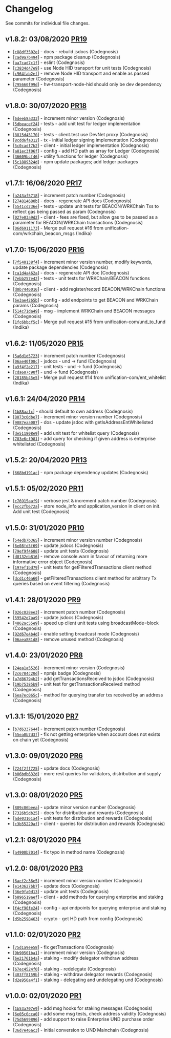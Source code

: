 # Changelog

See commits for individual file changes.

## v1.8.2: 03/08/2020 [PR19](https://github.com/unification-com/und-js/pull/19)

* [[`c88df3502e`](https://github.com/unification-com/und-js/commit/c88df3502e)] - docs - rebuild jsdocs (Codegnosis)
* [[`cad9a7b494`](https://github.com/unification-com/und-js/commit/cad9a7b494)] - npm package cleanup (Codegnosis)
* [[`aa7cad7c1f`](https://github.com/unification-com/und-js/commit/aa7cad7c1f)] - eslint (Codegnosis)
* [[`c3834d47e9`](https://github.com/unification-com/und-js/commit/c3834d47e9)] - use Node HID transport for unit tests (Codegnosis)
* [[`c964fab2ef`](https://github.com/unification-com/und-js/commit/c964fab2ef)] - remove Node HID transport and enable as passed parameter (Codegnosis)
* [[`795660f99d`](https://github.com/unification-com/und-js/commit/795660f99d)] - hw-transport-node-hid should only be dev dependency (Codegnosis)

## v1.8.0: 30/07/2020 [PR18](https://github.com/unification-com/und-js/pull/18)

* [[`6deeb8a333`](https://github.com/unification-com/und-js/commit/6deeb8a333)] - increment minor version (Codegnosis)
* [[`5dbeacef24`](https://github.com/unification-com/und-js/commit/5dbeacef24)] - tests - add unit test for ledger implementation (Codegnosis)
* [[`8815d45170`](https://github.com/unification-com/und-js/commit/8815d45170)] - tests - client.test use DevNet proxy (Codegnosis)
* [[`8cdd6fa312`](https://github.com/unification-com/und-js/commit/8cdd6fa312)] - tx - initial ledger signing implementation (Codegnosis)
* [[`5c0cadf7b2`](https://github.com/unification-com/und-js/commit/5c0cadf7b2)] - client - initial ledger implementation (Codegnosis)
* [[`a81ec3f06f`](https://github.com/unification-com/und-js/commit/a81ec3f06f)] - config - add HD path as array for Ledger (Codegnosis)
* [[`36609bcf46`](https://github.com/unification-com/und-js/commit/36609bcf46)] - utility functions for ledger (Codegnosis)
* [[`5c1889324d`](https://github.com/unification-com/und-js/commit/5c1889324d)] - npm update packages; add ledger packages (Codegnosis)

## v1.7.1: 16/06/2020 [PR17](https://github.com/unification-com/und-js/pull/17)

* [[`a243af5718`](https://github.com/unification-com/und-js/commit/a243af5718)] - increment patch number (Codegnosis)
* [[`274814680b`](https://github.com/unification-com/und-js/commit/274814680b)] - docs - regenerate API docs (Codegnosis)
* [[`5541cd236e`](https://github.com/unification-com/und-js/commit/5541cd236e)] - tests - update unit tests for BEACON/WRKChain Txs to reflect gas being passed as param (Codegnosis)
* [[`027e03a9d2`](https://github.com/unification-com/und-js/commit/027e03a9d2)] - client - fees are fixed, but allow gas to be passed as a parameter for BEACON/WRKChain transactions (Codegnosis)
* [[`06d6911173`](https://github.com/unification-com/und-js/commit/06d6911173)] - Merge pull request #16 from unification-com/wrkchain\_beacon\_msgs (Indika)

## v1.7.0: 15/06/2020 [PR16](https://github.com/unification-com/und-js/pull/16)

* [[`7f540138f4`](https://github.com/unification-com/und-js/commit/7f540138f4)] - increment minor version number, modify keywords, update package dependencies (Codegnosis)
* [[`ca1d4a462a`](https://github.com/unification-com/und-js/commit/ca1d4a462a)] - docs - regenerate API doc (Codegnosis)
* [[`7ebb257e42`](https://github.com/unification-com/und-js/commit/7ebb257e42)] - tests - unit tests for WRKChain/BEACON functions (Codegnosis)
* [[`d0b7446016`](https://github.com/unification-com/und-js/commit/d0b7446016)] - client - add register/record BEACON/WRKChain functions (Codegnosis)
* [[`6e3ae4265b`](https://github.com/unification-com/und-js/commit/6e3ae4265b)] - config - add endpoints to get BEACON and WRKChain params (Codegnosis)
* [[`514c71da49`](https://github.com/unification-com/und-js/commit/514c71da49)] - msg - implement WRKChain and BEACON messages (Codegnosis)
* [[`1fc6bbcf5c`](https://github.com/unification-com/und-js/commit/1fc6bbcf5c)] - Merge pull request #15 from unification-com/und\_to\_fund (Indika)

## v1.6.2: 11/05/2020 [PR15](https://github.com/unification-com/und-js/pull/15)

* [[`5a6d1d5723`](https://github.com/unification-com/und-js/commit/5a6d1d5723)] - increment patch number (Codegnosis)
* [[`06ae40f08c`](https://github.com/unification-com/und-js/commit/06ae40f08c)] - jsdocs - und -\> fund (Codegnosis)
* [[`a9f4f2e217`](https://github.com/unification-com/und-js/commit/a9f4f2e217)] - unit tests - und -\> fund (Codegnosis)
* [[`cda607c90f`](https://github.com/unification-com/und-js/commit/cda607c90f)] - und -\> fund (Codegnosis)
* [[`28185b45e5`](https://github.com/unification-com/und-js/commit/28185b45e5)] - Merge pull request #14 from unification-com/ent\_whitelist (Indika)

## v1.6.1: 24/04/2020 [PR14](https://github.com/unification-com/und-js/pull/14)

* [[`1b88aafc`](https://github.com/unification-com/und-js/commit/1b88aafc)] - should default to own address (Codegnosis)
* [[`8073c0dbe7`](https://github.com/unification-com/und-js/commit/8073c0dbe7)] - increment minor version number (Codegnosis)
* [[`9087eaa087`](https://github.com/unification-com/und-js/commit/9087eaa087)] - dos - update jsdoc with getIsAddressEntWhitelisted (Codegnosis)
* [[`de511808e9`](https://github.com/unification-com/und-js/commit/de511808e9)] - add unit test for whitelist query (Codegnosis)
* [[`783e6cf981`](https://github.com/unification-com/und-js/commit/783e6cf981)] - add query for checking if given address is enterprise whitelisted (Codegnosis)

## v1.5.2: 20/04/2020 [PR13](https://github.com/unification-com/und-js/pull/13)

* [[`668bd191ac`](https://github.com/unification-com/und-js/commit/668bd191ac)] - npm package dependency updates (Codegnosis)

## v1.5.1: 05/02/2020 [PR11](https://github.com/unification-com/und-js/pull/11)

* [[`c76915aaf9`](https://github.com/unification-com/und-js/commit/c76915aaf9)] - verbose jest & increment patch number (Codegnosis)
* [[`ecc2fb672a`](https://github.com/unification-com/und-js/commit/ecc2fb672a)] - store node_info and application_version in client on init. Add unit test (Codegnosis)

## v1.5.0: 31/01/2020 [PR10](https://github.com/unification-com/und-js/pull/10)

* [[`54edb7b365`](https://github.com/unification-com/und-js/commit/54edb7b365)] - increment minor version number (Codegnosis)
* [[`6e08fd5f69`](https://github.com/unification-com/und-js/commit/6e08fd5f69)] - update jsdocs (Codegnosis)
* [[`79ef9f4688`](https://github.com/unification-com/und-js/commit/79ef9f4688)] - update unit tests (Codegnosis)
* [[`d0132eb816`](https://github.com/unification-com/und-js/commit/d0132eb816)] - remove console.warn in favour of returning more informative error object (Codegnosis)
* [[`197ef1bd79`](https://github.com/unification-com/und-js/commit/197ef1bd79)] - unit tests for getFilteredTransactions client method (Codegnosis)
* [[`dcd1c46a60`](https://github.com/unification-com/und-js/commit/dcd1c46a60)] - getFilteredTransactions client method for arbitrary Tx queries based on event filtering (Codegnosis)

## v1.4.1: 28/01/2020 [PR9](https://github.com/unification-com/und-js/pull/9)

* [[`026c028ee3`](https://github.com/unification-com/und-js/commit/026c028ee3)] - increment patch number (Codegnosis)
* [[`59542e7aa9`](https://github.com/unification-com/und-js/commit/59542e7aa9)] - update jsdocs (Codegnosis)
* [[`4862ac55e9`](https://github.com/unification-com/und-js/commit/4862ac55e9)] - speed up client unit tests using broadcastMode=block (Codegnosis)
* [[`92d67e4b4d`](https://github.com/unification-com/und-js/commit/92d67e4b4d)] - enable setting broadcast mode (Codegnosis)
* [[`06aea881d8`](https://github.com/unification-com/und-js/commit/06aea881d8)] - remove unused method (Codegnosis)

## v1.4.0: 23/01/2020 [PR8](https://github.com/unification-com/und-js/pull/8)

* [[`24ea1a5526`](https://github.com/unification-com/und-js/commit/24ea1a5526)] - increment minor version (Codegnosis)
* [[`2c6784c20d`](https://github.com/unification-com/und-js/commit/2c6784c20d)] - npmjs badge (Codegnosis)
* [[`a7d86794b2`](https://github.com/unification-com/und-js/commit/a7d86794b2)] - add getTransactionsReceived to jsdoc (Codegnosis)
* [[`19b75385b9`](https://github.com/unification-com/und-js/commit/19b75385b9)] - unit test for getTransactionsReceived method (Codegnosis)
* [[`6ea7ec065c`](https://github.com/unification-com/und-js/commit/6ea7ec065c)] - method for querying transfer txs received by an address (Codegnosis)

## v1.3.1: 15/01/2020 [PR7](https://github.com/unification-com/und-js/pull/7)

* [[`b7d6337644`](https://github.com/unification-com/und-js/commit/b7d6337644)] - increment patch number (Codegnosis)
* [[`55ea0b7d3f`](https://github.com/unification-com/und-js/commit/55ea0b7d3f)] - fix not getting enterprise when account does not exists on chain yet (Codegnosis)

## v1.3.0: 09/01/2020 [PR6](https://github.com/unification-com/und-js/pull/6)

* [[`724f2ff725`](https://github.com/unification-com/und-js/commit/724f2ff725)] - update docs (Codegnosis)
* [[`b06bdb632d`](https://github.com/unification-com/und-js/commit/b06bdb632d)] - more rest queries for validators, distribution and supply (Codegnosis)

## v1.3.0: 08/01/2020 [PR5](https://github.com/unification-com/und-js/pull/5)

* [[`809c06beea`](https://github.com/unification-com/und-js/commit/809c06beea)] - update minor version number (Codegnosis)
* [[`7326b5db25`](https://github.com/unification-com/und-js/commit/7326b5db25)] - docs for distribution and rewards (Codegnosis)
* [[`ade03161a4`](https://github.com/unification-com/und-js/commit/ade03161a4)] - unit tests for distribution and rewards (Codegnosis)
* [[`c3b55229af`](https://github.com/unification-com/und-js/commit/c3b55229af)] - client - queries for distribution and rewards (Codegnosis)

## v1.2.1: 08/01/2020 [PR4](https://github.com/unification-com/und-js/pull/4)

* [[`a4900b7014`](https://github.com/unification-com/und-js/commit/a4900b7014)] - fix typo in method name (Codegnosis)

## v1.2.0: 08/01/2020 [PR3](https://github.com/unification-com/und-js/pull/3)

* [[`6acf2c36e5`](https://github.com/unification-com/und-js/commit/6acf2c36e5)] - increment minor version number (Codegnosis)
* [[`e143627bb7`](https://github.com/unification-com/und-js/commit/e143627bb7)] - update docs (Codegnosis)
* [[`36e9fa0d13`](https://github.com/unification-com/und-js/commit/36e9fa0d13)] - update unit tests (Codegnosis)
* [[`b896519aef`](https://github.com/unification-com/und-js/commit/b896519aef)] - client - add methods for querying enterprise and staking (Codegnosis)
* [[`f4cf90fe24`](https://github.com/unification-com/und-js/commit/f4cf90fe24)] - config - api endpoints for querying enterprise and staking (Codegnosis)
* [[`d5b2598463`](https://github.com/unification-com/und-js/commit/d5b2598463)] - crypto - get HD path from config (Codegnosis)

## v1.1.0: 02/01/2020 [PR2](https://github.com/unification-com/und-js/pull/2)

* [[`75d1a9ee58`](https://github.com/unification-com/und-js/commit/75d1a9ee58)] - fix getTransactions (Codegnosis)
* [[`9b90501ba1`](https://github.com/unification-com/und-js/commit/9b90501ba1)] - increment minor version (Codegnosis)
* [[`6e21761b4a`](https://github.com/unification-com/und-js/commit/6e21761b4a)] - staking - modify delegator withdraw address (Codegnosis)
* [[`67ec4524f0`](https://github.com/unification-com/und-js/commit/67ec4524f0)] - staking - redelegate (Codegnosis)
* [[`403ff8159b`](https://github.com/unification-com/und-js/commit/403ff8159b)] - staking - withdraw delegator rewards (Codegnosis)
* [[`d2e956a4f1`](https://github.com/unification-com/und-js/commit/d2e956a4f1)] - staking - delegating and undelegating und (Codegnosis)

## v1.0.0: 02/01/2020 [PR1](https://github.com/unification-com/und-js/pull/1)

* [[`1b53a707e9`](https://github.com/unification-com/und-js/commit/1b53a707e9)] - add msg hooks for staking messages (Codegnosis)
* [[`6e05c0cca0`](https://github.com/unification-com/und-js/commit/6e05c0cca0)] - add some msg tests, check address validity (Codegnosis)
* [[`75d5699896`](https://github.com/unification-com/und-js/commit/75d5699896)] - add support to raise Enterprise UND purchase order (Codegnosis)
* [[`36d7e46ac3`](https://github.com/unification-com/und-js/commit/36d7e46ac3)] - initial conversion to UND Mainchain (Codegnosis)
